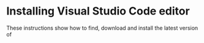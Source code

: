 # Installing Visual Studio Code editor

These instructions show how to find, download and install the latest version of 
